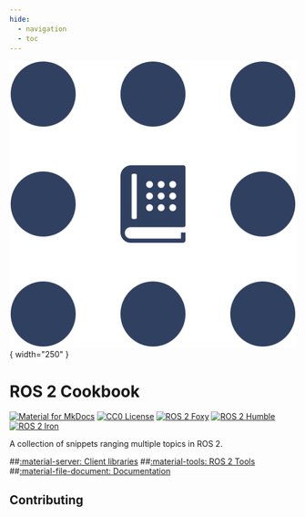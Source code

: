 ```yaml
---
hide:
  - navigation
  - toc
---
```

<div class="centered-content" markdown>

![Ros 2 Cookbook Logo](assets/logo.svg){ width="250" }

# ROS 2 Cookbook
[![Material for MkDocs](https://img.shields.io/endpoint?url=https://raw.githubusercontent.com/BrunoB81HK/ros2_cookbook/feature/mkdocs/docs/assets/badges/material-mkdocs.json)](https://squidfunk.github.io/mkdocs-material/)
[![CC0 License](https://img.shields.io/endpoint?url=https://raw.githubusercontent.com/BrunoB81HK/ros2_cookbook/feature/mkdocs/docs/assets/badges/cc-zero.json)](http://creativecommons.org/publicdomain/zero/1.0/)
[![ROS 2 Foxy](https://img.shields.io/endpoint?url=https://raw.githubusercontent.com/BrunoB81HK/ros2_cookbook/feature/mkdocs/docs/assets/badges/ros-foxy.json)](https://github.com/ros2)
[![ROS 2 Humble](https://img.shields.io/endpoint?url=https://raw.githubusercontent.com/BrunoB81HK/ros2_cookbook/feature/mkdocs/docs/assets/badges/ros-humble.json)](https://github.com/ros2)
[![ROS 2 Iron](https://img.shields.io/endpoint?url=https://raw.githubusercontent.com/BrunoB81HK/ros2_cookbook/feature/mkdocs/docs/assets/badges/ros-iron.json)](https://github.com/ros2)

A collection of snippets ranging multiple topics in ROS 2.

##[:material-server: Client libraries](client_libraries/index.md)
##[:material-tools: ROS 2 Tools](tools/index.md)
##[:material-file-document: Documentation](documentation.md)

## Contributing
<!-- TODO: Insert contribution guidelines here. -->

</div>
